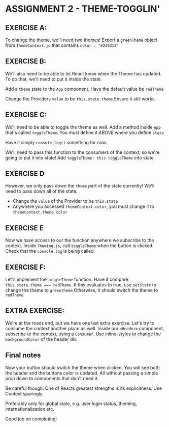 # ASSIGNMENT 2 - THEME-TOGGLIN'

## EXERCISE A:
To change the theme, we'll need two themes!
Export a `greenTheme` object from `ThemeContext.js`
that contains `color : "#249313"`

## EXERCISE B:
We'll also need to be able to let React know when the Theme has updated.
To do that, we'll need to put it inside the state.

Add a `theme` state to the `App` component. Have the default value be `redTheme`

Change the Providers `value` to be `this.state.theme`
Ensure it still works.

## EXERCISE C:
We'll need to be able to toggle the theme as well. Add a method inside `App`
that's called `toggleTheme`.
You must define it *ABOVE* where you define `state`

Have it simply `console.log()` something for now.

We'll need to pass this function to the consumers of the context, so we're going
to put it into state!
Add `toggleTheme: this.toggleTheme` into state

## EXERCISE D
However, we only pass down the `theme` part of the state currently! We'll
need to pass down all of the state.
- Change the `value` of the Provider to be `this.state`
- Anywhere you accessed `themeContext.color`, you  must change it to `themeContext.theme.color`

## EXERCISE E 
Now we have access to our the function anywhere we subscribe to the context.
Inside `Theming.js`, call `toggleTheme` when the button is clicked.
Check that the `console.log` is being called.

## EXERCISE F:
Let's implement the `toggleTheme` function.
Have it compare `this.state.theme === redTheme`.
If this evaluates to true, use `setState` to change the theme to `greenTheme`
Otherwise, it should switch the theme to `redTheme`

## EXTRA EXERCISE:
We're at the roads end, but we have one last extra exercise:
Let's try to consume the context another place as well.
Inside our `<Header>` component, subscribe to the context, using
a `Consumer`.
Use inline-styles to change the `backgroundColor` of the header div.

## Final notes
Now your button should switch the theme when clicked. You will see both the
header and the buttons color is updated. All without passing a simple prop down
to components that don't need it.

Be careful though: One of Reacts greatest strengths is its
explicitness. Use Context sparingly.

Preferably only for global state, e.g. user login status,
theming, internationalization etc. 

Good job on completing!
